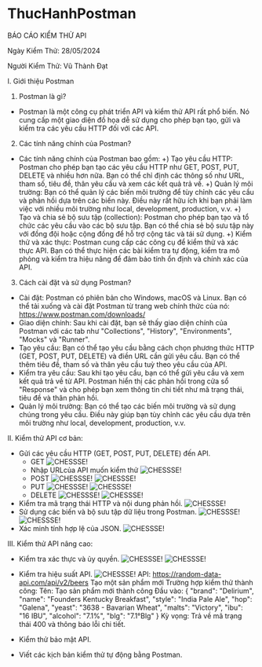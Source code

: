 # ThucHanhPostman
BÁO CÁO KIỂM THỬ API

Ngày Kiểm Thử: 28/05/2024

Người Kiểm Thử: Vũ Thành Đạt

I. Giới thiệu Postman
1. Postman là gì?
- Postman là một công cụ phát triển API và kiểm thử API rất phổ biến. Nó cung cấp một giao diện đồ họa dễ sử dụng cho phép bạn tạo, gửi và kiểm tra các yêu cầu HTTP đối với các API.

2. Các tính năng chính của Postman?
- Các tính năng chính của Postman bao gồm:
  +) Tạo yêu cầu HTTP: Postman cho phép bạn tạo các yêu cầu HTTP như GET, POST, PUT, DELETE và nhiều hơn nữa. Bạn có thể chỉ định các thông số như URL, tham số, tiêu đề, thân yêu cầu và xem các kết quả trả về.
  +) Quản lý môi trường: Bạn có thể quản lý các biến môi trường để tùy chỉnh các yêu cầu và phản hồi dựa trên các biến này. Điều này rất hữu ích khi bạn phải làm việc với nhiều môi trường như local, development, production, v.v.
  +) Tạo và chia sẻ bộ sưu tập (collection): Postman cho phép bạn tạo và tổ chức các yêu cầu vào các bộ sưu tập. Bạn có thể chia sẻ bộ sưu tập này với đồng đội hoặc cộng đồng để hỗ trợ cộng tác và tái sử dụng.
  +) Kiểm thử và xác thực: Postman cung cấp các công cụ để kiểm thử và xác thực API. Bạn có thể thực hiện các bài kiểm tra tự động, kiểm tra mô phỏng và kiểm tra hiệu năng để đảm bảo tính ổn định và chính xác của API.
3. Cách cài đặt và sử dụng Postman? 
- Cài đặt: Postman có phiên bản cho Windows, macOS và Linux. Bạn có thể tải xuống và cài đặt Postman từ trang web chính thức của nó: https://www.postman.com/downloads/
- Giao diện chính: Sau khi cài đặt, bạn sẽ thấy giao diện chính của Postman với các tab như "Collections", "History", "Environments", "Mocks" và "Runner".
- Tạo yêu cầu: Bạn có thể tạo yêu cầu bằng cách chọn phương thức HTTP (GET, POST, PUT, DELETE) và điền URL cần gửi yêu cầu. Bạn có thể thêm tiêu đề, tham số và thân yêu cầu tuỳ theo yêu cầu của API.
- Kiểm tra yêu cầu: Sau khi tạo yêu cầu, bạn có thể gửi yêu cầu và xem kết quả trả về từ API. Postman hiển thị các phản hồi trong cửa sổ "Response" và cho phép bạn xem thông tin chi tiết như mã trạng thái, tiêu đề và thân phản hồi.
- Quản lý môi trường: Bạn có thể tạo các biến môi trường và sử dụng chúng trong yêu cầu. Điều này giúp bạn tùy chỉnh các yêu cầu dựa trên môi trường như local, development, production, v.v.

II. Kiểm thử API cơ bản:
- Gửi các yêu cầu HTTP (GET, POST, PUT, DELETE) đến API.
  + GET
   ![CHESSSE!](image1.png)
  + Nhập URLcủa API muốn kiểm thử 
   ![CHESSSE!](image2.png)
  + POST
   ![CHESSSE!](image4.png)
   ![CHESSSE!](image4_2.png)
  + PUT
   ![CHESSSE!](image5.png)
   ![CHESSSE!](image5_2.png)
  + DELETE
   ![CHESSSE!](image6.png)
   ![CHESSSE!](image6_2.png)
- Kiểm tra mã trạng thái HTTP và nội dung phản hồi.
   ![CHESSSE!](image3.png)
- Sử dụng các biến và bộ sưu tập dữ liệu trong Postman.
   ![CHESSSE!](image7.png)
   ![CHESSSE!](image8.png)
- Xác minh tính hợp lệ của JSON.
   ![CHESSSE!](image9.png)

III. Kiểm thử API nâng cao:
- Kiểm tra xác thực và ủy quyền.
   ![CHESSSE!](image10.png)
   ![CHESSSE!](image11.png)
- Kiểm tra hiệu suất API.
   ![CHESSSE!](image12.png)
  API: https://random-data-api.com/api/v2/beers
  Tạo một sản phẩm mới Trường hợp kiểm thử thành công: Tên: Tạo sản phẩm mới thành công Đầu vào: { "brand": "Delirium", "name": "Founders Kentucky Breakfast", "style": "India Pale Ale", "hop": "Galena", "yeast": "3638 - Bavarian Wheat", "malts": "Victory", "ibu": "16 IBU", "alcohol": "7.1%", "blg": "7.1°Blg" } Kỳ vọng: Trả về mã trạng thái 400 và thông báo lỗi chi tiết.
- Kiểm thử bảo mật API.
  
- Viết các kịch bản kiểm thử tự động bằng Postman.

